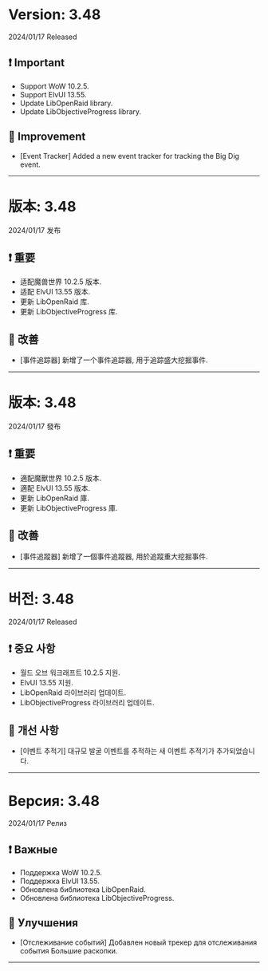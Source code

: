 # Version: 3.48
2024/01/17 Released
## ❗ Important
- Support WoW 10.2.5.
- Support ElvUI 13.55.
- Update LibOpenRaid library.
- Update LibObjectiveProgress library.
## 💪 Improvement
- [Event Tracker] Added a new event tracker for tracking the Big Dig event.

------
# 版本: 3.48
2024/01/17 发布
## ❗ 重要
- 适配魔兽世界 10.2.5 版本.
- 适配 ElvUI 13.55 版本.
- 更新 LibOpenRaid 库.
- 更新 LibObjectiveProgress 库.
## 💪 改善
- [事件追踪器] 新增了一个事件追踪器, 用于追踪盛大挖掘事件.

------
# 版本: 3.48
2024/01/17 發布
## ❗ 重要
- 適配魔獸世界 10.2.5 版本.
- 適配 ElvUI 13.55 版本.
- 更新 LibOpenRaid 庫.
- 更新 LibObjectiveProgress 庫.
## 💪 改善
- [事件追蹤器] 新增了一個事件追蹤器, 用於追蹤重大挖掘事件.

------
# 버전: 3.48
2024/01/17 Released
## ❗ 중요 사항
- 월드 오브 워크래프트 10.2.5 지원.
- ElvUI 13.55 지원.
- LibOpenRaid 라이브러리 업데이트.
- LibObjectiveProgress 라이브러리 업데이트.
## 💪 개선 사항
- [이벤트 추적기] 대규모 발굴 이벤트를 추적하는 새 이벤트 추적기가 추가되었습니다.

------
# Версия: 3.48
2024/01/17 Релиз
## ❗ Важные
- Поддержка WoW 10.2.5.
- Поддержка ElvUI 13.55.
- Обновлена библиотека LibOpenRaid.
- Обновлена библиотека LibObjectiveProgress.
## 💪 Улучшения
- [Отслеживание событий] Добавлен новый трекер для отслеживания события Большие раскопки.

------

